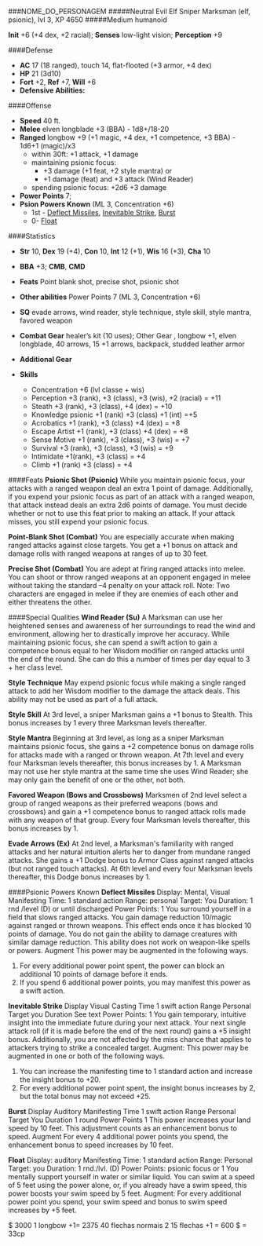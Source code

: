 ###NOME_DO_PERSONAGEM
#####Neutral Evil Elf Sniper Marksman (elf, psionic), lvl 3, XP 4650
#####Medium humanoid

**Init** +6 (+4 dex, +2 racial); **Senses** low-light vision; **Perception** +9

####Defense
- **AC** 17 (18 ranged), touch 14, flat-flooted (+3 armor, +4 dex)
- **HP** 21 (3d10)
- **Fort** +2, **Ref** +7, **Will** +6
- **Defensive Abilities:** 

####Offense

- **Speed** 40 ft.
- **Melee** elven longblade +3 (BBA) - 1d8+/18-20
- **Ranged** longbow +9  (+1 magic, +4 dex, +1 competence, +3 BBA) - 1d6+1 (magic)/x3
	- within 30ft: +1 attack, +1 damage
	- maintaining psionic focus:
		-  +3 damage (+1 feat, +2 style mantra) or
		- +1 damage (feat) and +3 attack (Wind Reader)
	- spending psionic focus: +2d6 +3 damage
- **Power Points** 7;
- **Psion Powers Known** (ML 3, Concentration +6)
  - 1st - [Deflect Missiles](http://www.d20pfsrd.com/psionics-unleashed/psionic-powers/d/deflect-missiles), [Inevitable Strike](http://www.d20pfsrd.com/psionics-unleashed/psionic-powers/i/inevitable-strike), [Burst](http://www.d20pfsrd.com/psionics-unleashed/psionic-powers/b/burst)
  - 0- [Float](http://www.d20pfsrd.com/psionics-unleashed/psionic-powers/f/float) 

####Statistics
- **Str** 10, **Dex** 19 (+4), **Con** 10, **Int** 12 (+1), **Wis** 16 (+3), **Cha** 10
- **BBA** +3; **CMB**, **CMD**
- **Feats** Point blank shot, precise shot, psionic shot

- **Other abilities** Power Points 7 (ML 3, Concentration +6)

- **SQ** evade arrows, wind reader, style technique, style skill, style mantra, favored weapon
- **Combat Gear** healer’s kit (10 uses); Other Gear , longbow +1, elven longblade, 40 arrows, 15 +1 arrows, backpack, studded leather armor
- **Additional Gear**

- **Skills**
	- Concentration +6 (lvl classe + wis)
	- Perception +3 (rank), +3 (class), +3 (wis), +2 (racial) = +11
	- Steath +3 (rank), +3 (class), +4 (dex) = +10
	- Knowledge psionic +1 (rank) +3 (class) +1 (int) =+5
	- Acrobatics +1 (rank), +3 (class) +4 (dex) = +8
	- Escape Artist +1 (rank), +3 (class) +4 (dex) = +8
	- Sense Motive +1 (rank), +3 (class), +3 (wis) = +7
	- Survival +3 (rank), +3 (class), +3 (wis) = +9
	- Intimidate +1(rank), +3 (class) = +4
	- Climb +1 (rank) +3 (class) = +4

####Feats
**Psionic Shot (Psionic)**
While you maintain psionic focus, your attacks with a ranged weapon deal an extra 1 point of damage. Additionally, if you expend your psionic focus as part of an attack with a ranged weapon, that attack instead deals an extra 2d6 points of damage. You must decide whether or not to use this feat prior to making an attack. If your attack misses, you still expend your psionic focus.

**Point-Blank Shot (Combat)**
You are especially accurate when making ranged attacks against close targets.
You get a +1 bonus on attack and damage rolls with ranged weapons at ranges of up to 30 feet.

**Precise Shot (Combat)**
You are adept at firing ranged attacks into melee.
You can shoot or throw ranged weapons at an opponent engaged in melee without taking the standard –4 penalty on your attack roll.
Note: Two characters are engaged in melee if they are enemies of each other and either threatens the other.

####Special Qualities
**Wind Reader (Su)**
A Marksman can use her heightened senses and awareness of her surroundings to read the wind and environment, allowing her to drastically improve her accuracy. While maintaining psionic focus, she can spend a swift action to gain a competence bonus equal to her Wisdom modifier on ranged attacks until the end of the round. She can do this a number of times per day equal to 3 + her class level.

**Style Technique**
May expend psionic focus while making a single ranged attack to add her Wisdom modifier to the damage the attack deals. This ability may not be used as part of a full attack.

**Style Skill**
At 3rd level, a sniper Marksman gains a +1 bonus to Stealth. This bonus increases by 1 every three Marksman levels thereafter.

**Style Mantra**
Beginning at 3rd level, as long as a sniper Marksman maintains psionic focus, she gains a +2 competence bonus on damage rolls for attacks made with a ranged or thrown weapon. At 7th level and every four Marksman levels thereafter, this bonus increases by 1. A Marksman may not use her style mantra at the same time she uses Wind Reader; she may only gain the benefit of one or the other, not both.

**Favored Weapon (Bows and Crossbows)**
Marksmen of 2nd level select a group of ranged weapons as their preferred weapons (bows and crossbows) and gain a +1 competence bonus to ranged attack rolls made with any weapon of that group. Every four Marksman levels thereafter, this bonus increases by 1.

**Evade Arrows (Ex)**
At 2nd level, a Marksman's familiarity with ranged attacks and her natural intuition alerts her to danger from mundane ranged attacks. She gains a +1 Dodge bonus to Armor Class against ranged attacks (but not ranged touch attacks). At 6th level and every four Marksman levels thereafter, this Dodge bonus increases by 1.

####Psionic Powers Known
**Deflect Missiles**
Display: Mental, Visual
Manifesting Time: 1 standard action
Range: personal
Target: You
Duration: 1 rnd /level (D) or until discharged
Power Points: 1
You surround yourself in a field that slows ranged attacks. You gain damage reduction 10/magic against ranged or thrown weapons. This effect ends once it has blocked 10 points of damage. You do not gain the ability to damage creatures with similar damage reduction. This ability does not work on weapon-like spells or powers.
Augment This power may be augmented in the following ways.
1. For every additional power point spent, the power can block an additional 10 points of damage before it ends.
2. If you spend 6 additional power points, you may manifest this power as a swift action.

**Inevitable Strike**
Display Visual
Casting Time 1 swift action
Range Personal
Target you
Duration See text
Power Points: 1
You gain temporary, intuitive insight into the immediate future during your next attack. Your next single attack roll (if it is made before the end of the next round) gains a +5 insight bonus. Additionally, you are not affected by the miss chance that applies to attackers trying to strike a concealed target.
Augment: This power may be augmented in one or both of the following ways.
1. You can increase the manifesting time to 1 standard action and increase the insight bonus to +20.
2. For every additional power point spent, the insight bonus increases by 2, but the total bonus may not exceed +25.

**Burst**
Display Auditory
Manifesting Time 1 swift action
Range Personal
Target You
Duration 1 round
Power Points 1
This power increases your land speed by 10 feet. This adjustment counts as an enhancement bonus to speed.
Augment For every 4 additional power points you spend, the enhancement bonus to speed increases by 10 feet.

**Float**
Display: auditory
Manifesting Time: 1 standard action
Range: Personal
Target: you
Duration: 1 rnd./lvl. (D)
Power Points: psionic focus or 1
You mentally support yourself in water or similar liquid. You can swim at a speed of 5 feet using the power alone, or, if you already have a swim speed, this power boosts your swim speed by 5 feet.
Augment: For every additional power point you spend, your swim speed and bonus to swim speed increases by +5 feet.

$ 3000
1 longbow +1= 2375
40 flechas normais 2
15 flechas +1  = 600
$ = 33cp